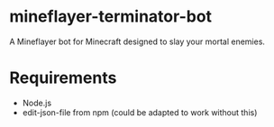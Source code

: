 # mineflayer-terminator-bot
A Mineflayer bot for Minecraft designed to slay your mortal enemies.
# Requirements
- Node.js
- edit-json-file from npm (could be adapted to work without this)
